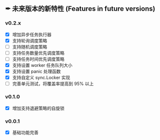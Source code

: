 ## ✒ 未来版本的新特性 (Features in future versions)

### v0.2.x

* [x] 增加异步任务执行器
* [x] 支持轮询调度策略
* [ ] 支持随机调度策略
* [ ] 支持任务数量优先调度策略
* [ ] 支持任务时间优先调度策略
* [x] 支持设置 worker 任务队列大小
* [x] 支持设置 panic 处理函数
* [x] 支持自定义 sync.Locker 实现
* [ ] 完善单元测试，将覆盖率提高到 95% 以上

### v0.1.0

* [x] 增加支持退避策略的自旋锁

### v0.0.1

* [x] 基础功能完善